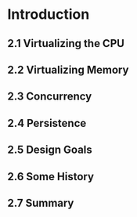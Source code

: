 # Introduction

## 2.1 Virtualizing the CPU

## 2.2 Virtualizing Memory

## 2.3 Concurrency

## 2.4 Persistence

## 2.5 Design Goals

## 2.6 Some History

## 2.7 Summary
